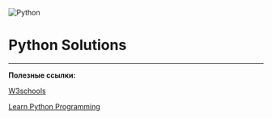 ![Python](https://avatars.dzeninfra.ru/get-zen_doc/2414075/pub_60c700ffaa55f74254a46eef_60c701dd03088a3a1a9dba94/orig)
#  Python Solutions
---
**Полезные ссылки:**

[W3schools](https://www.w3schools.com/python)

[Learn Python Programming](https://www.programiz.com/python-programming)
